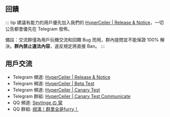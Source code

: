 ## 回饋

::: tip
建議有能力的用戶優先加入我們的 [HyperCeiler | Release & Notice](https://t.me/s/cemiuiler_release)，一切公告都會優先在 Telegram 發佈。

備註：交流群僅為用戶玩機交流和回饋 Bug 而用，群內提問並不能保證 100% 解決。**群內禁止違法內容**，違反規定將直接 Ban。 
:::

## 用戶交流

- Telegram 頻道: [HyperCeiler | Release & Notice](https://t.me/s/cemiuiler_release)
- Telegram 頻道: [HyperCeiler | Beta Test](https://t.me/s/cemiuiler_beta)
- Telegram 頻道: [HyperCeiler | Canary Test](https://t.me/cemiuiler_canary)
- Telegram 群組: [HyperCeiler | Canary Test Communicate](https://t.me/cemiuiler_canary_feedback)
- QQ 頻道: [Sevtinge の 窝](https://pd.qq.com/s/35ooe0ssj)
- QQ 群組: [绀漓！群里全是furry！](https://jq.qq.com/?_wv=1027&k=TedCJq8V)
